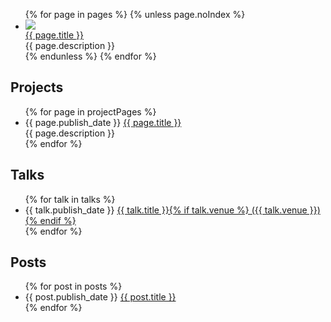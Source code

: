 <!--
title: Zeke Sikelianos
description: designer, natural language programmer, educator
noIndex: true
-->

<div class="main-column">
  <ul class="cards">
    {% for page in pages %}
      {% unless page.noIndex %}
        <li class="card">
          <div class="card-inner">
            <a class="card-thumbnail" href="{{ page.href }}">
              <img src="{{ page.images.thumbnail.href }}">
            </a>
            <div class="card-bottom">
              <div class="card-details">
                <a class="card-details-title" href="{{ page.href }}">{{ page.title }}</a>
                <div class="card-details-description">{{ page.description }}</div>
              </div>
            </div>
          </div>
        </li>
      {% endunless %}
    {% endfor %}
  </ul>

  <h2>Projects</h2>
  <ul class="chronological-list">
    {% for page in projectPages %}
        <li class="chronological-item">
          <span class="chronological-date" data-date="{{ page.publish_date }}" data-format="%Y %b %d">{{ page.publish_date }}</span>
          <a class="chronological-link" href="{{ page.href }}">{{ page.title }}</a>
          <div class="chronological-description">{{ page.description }}</div>
        </li>
    {% endfor %}
  </ul>

  <h2>Talks</h2>
  <ul class="chronological-list">
    {% for talk in talks %}
      <li class="chronological-item">
        <span class="chronological-date" data-date="{{ talk.publish_date }}" data-format="%Y %b %d">{{ talk.publish_date }}</span>
        <a class="chronological-link" href="{{ talk.href }}">{{ talk.title }}{% if talk.venue %} ({{ talk.venue }}){% endif %}</a>
      </li>
    {% endfor %}
  </ul>

## Posts

<ul class="chronological-list">
  {% for post in posts %}
    <li class="chronological-item">
      <span class="chronological-date" data-date="{{ post.publish_date }}" data-format="%Y %b %d">{{ post.publish_date }}</span>
      <a class="chronological-link" href="{{ post.href }}">{{ post.title }}</a>
    </li>
  {% endfor %}
</ul>

</div>
